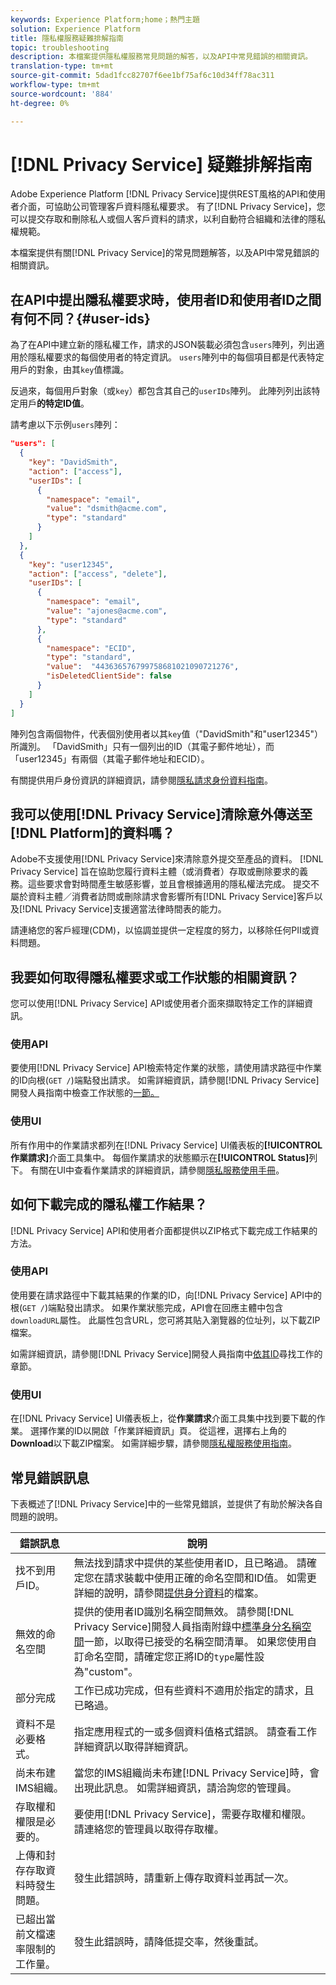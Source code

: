 ```yaml
---
keywords: Experience Platform;home；熱門主題
solution: Experience Platform
title: 隱私權服務疑難排解指南
topic: troubleshooting
description: 本檔案提供隱私權服務常見問題的解答，以及API中常見錯誤的相關資訊。
translation-type: tm+mt
source-git-commit: 5dad1fcc82707f6ee1bf75af6c10d34ff78ac311
workflow-type: tm+mt
source-wordcount: '884'
ht-degree: 0%

---
```



# [!DNL Privacy Service] 疑難排解指南

Adobe Experience Platform [!DNL Privacy Service]提供REST風格的API和使用者介面，可協助公司管理客戶資料隱私權要求。 有了[!DNL Privacy Service]，您可以提交存取和刪除私人或個人客戶資料的請求，以利自動符合組織和法律的隱私權規範。

本檔案提供有關[!DNL Privacy Service]的常見問題解答，以及API中常見錯誤的相關資訊。

## 在API中提出隱私權要求時，使用者ID和使用者ID之間有何不同？{#user-ids}

為了在API中建立新的隱私權工作，請求的JSON裝載必須包含`users`陣列，列出適用於隱私權要求的每個使用者的特定資訊。 `users`陣列中的每個項目都是代表特定用戶的對象，由其`key`值標識。

反過來，每個用戶對象（或`key`）都包含其自己的`userIDs`陣列。 此陣列列出該特定用戶&#x200B;**的特定ID值**。

請考慮以下示例`users`陣列：

```json
"users": [
  {
    "key": "DavidSmith",
    "action": ["access"],
    "userIDs": [
      {
        "namespace": "email",
        "value": "dsmith@acme.com",
        "type": "standard"
      }
    ]
  },
  {
    "key": "user12345",
    "action": ["access", "delete"],
    "userIDs": [
      {
        "namespace": "email",
        "value": "ajones@acme.com",
        "type": "standard"
      },
      {
        "namespace": "ECID",
        "type": "standard",
        "value":  "443636576799758681021090721276",
        "isDeletedClientSide": false
      }
    ]
  }
]
```

陣列包含兩個物件，代表個別使用者以其`key`值（&quot;DavidSmith&quot;和&quot;user12345&quot;）所識別。 「DavidSmith」只有一個列出的ID（其電子郵件地址），而「user12345」有兩個（其電子郵件地址和ECID）。

有關提供用戶身份資訊的詳細資訊，請參閱[隱私請求身份資料指南](identity-data.md)。


## 我可以使用[!DNL Privacy Service]清除意外傳送至[!DNL Platform]的資料嗎？

Adobe不支援使用[!DNL Privacy Service]來清除意外提交至產品的資料。 [!DNL Privacy Service] 旨在協助您履行資料主體（或消費者）存取或刪除要求的義務。這些要求會對時間產生敏感影響，並且會根據適用的隱私權法完成。 提交不屬於資料主體／消費者訪問或刪除請求會影響所有[!DNL Privacy Service]客戶以及[!DNL Privacy Service]支援適當法律時間表的能力。

請連絡您的客戶經理(CDM)，以協調並提供一定程度的努力，以移除任何PII或資料問題。

## 我要如何取得隱私權要求或工作狀態的相關資訊？

您可以使用[!DNL Privacy Service] API或使用者介面來擷取特定工作的詳細資訊。

### 使用API

要使用[!DNL Privacy Service] API檢索特定作業的狀態，請使用請求路徑中作業的ID向根(`GET /`)端點發出請求。 如需詳細資訊，請參閱[!DNL Privacy Service]開發人員指南中檢查工作狀態的[一節。](api/privacy-jobs.md#check-the-status-of-a-job)

### 使用UI

所有作用中的作業請求都列在[!DNL Privacy Service] UI儀表板的&#x200B;**[!UICONTROL 作業請求]**&#x200B;介面工具集中。 每個作業請求的狀態顯示在&#x200B;**[!UICONTROL Status]**&#x200B;列下。 有關在UI中查看作業請求的詳細資訊，請參閱[隱私服務使用手冊](ui/user-guide.md)。

## 如何下載完成的隱私權工作結果？

[!DNL Privacy Service] API和使用者介面都提供以ZIP格式下載完成工作結果的方法。

### 使用API

使用要在請求路徑中下載其結果的作業的ID，向[!DNL Privacy Service] API中的根(`GET /`)端點發出請求。 如果作業狀態完成，API會在回應主體中包含`downloadURL`屬性。 此屬性包含URL，您可將其貼入瀏覽器的位址列，以下載ZIP檔案。

如需詳細資訊，請參閱[!DNL Privacy Service]開發人員指南中[依其ID](api/privacy-jobs.md#check-the-status-of-a-job)尋找工作的章節。

### 使用UI

在[!DNL Privacy Service] UI儀表板上，從&#x200B;**作業請求**&#x200B;介面工具集中找到要下載的作業。 選擇作業的ID以開啟「作業詳細資訊」頁。 從這裡，選擇右上角的&#x200B;**Download**&#x200B;以下載ZIP檔案。 如需詳細步驟，請參閱[隱私權服務使用指南](ui/user-guide.md)。

## 常見錯誤訊息

下表概述了[!DNL Privacy Service]中的一些常見錯誤，並提供了有助於解決各自問題的說明。

| 錯誤訊息 | 說明 |
| --- | --- |
| 找不到用戶ID。 | 無法找到請求中提供的某些使用者ID，且已略過。 請確定您在請求裝載中使用正確的命名空間和ID值。 如需更詳細的說明，請參閱[提供身分資料](./identity-data.md)的檔案。 |
| 無效的命名空間 | 提供的使用者ID識別名稱空間無效。 請參閱[!DNL Privacy Service]開發人員指南附錄中[標準身分名稱空間](./api/appendix.md#standard-namespaces)一節，以取得已接受的名稱空間清單。 如果您使用自訂命名空間，請確定您正將ID的`type`屬性設為&quot;custom&quot;。 |
| 部分完成 | 工作已成功完成，但有些資料不適用於指定的請求，且已略過。 |
| 資料不是必要格式。 | 指定應用程式的一或多個資料值格式錯誤。 請查看工作詳細資訊以取得詳細資訊。 |
| 尚未布建IMS組織。 | 當您的IMS組織尚未布建[!DNL Privacy Service]時，會出現此訊息。 如需詳細資訊，請洽詢您的管理員。 |
| 存取權和權限是必要的。 | 要使用[!DNL Privacy Service]，需要存取權和權限。 請連絡您的管理員以取得存取權。 |
| 上傳和封存存取資料時發生問題。 | 發生此錯誤時，請重新上傳存取資料並再試一次。 |
| 已超出當前文檔速率限制的工作量。 | 發生此錯誤時，請降低提交率，然後重試。 |